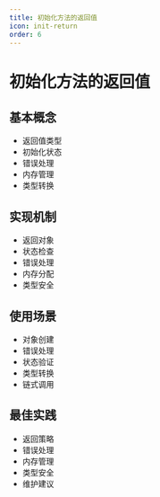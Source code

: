 ```yaml
---
title: 初始化方法的返回值
icon: init-return
order: 6
---
```


# 初始化方法的返回值

## 基本概念
- 返回值类型
- 初始化状态
- 错误处理
- 内存管理
- 类型转换

## 实现机制
- 返回对象
- 状态检查
- 错误处理
- 内存分配
- 类型安全

## 使用场景
- 对象创建
- 错误处理
- 状态验证
- 类型转换
- 链式调用

## 最佳实践
- 返回策略
- 错误处理
- 内存管理
- 类型安全
- 维护建议
